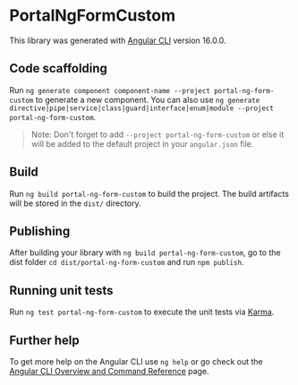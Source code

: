 # PortalNgFormCustom

This library was generated with [Angular CLI](https://github.com/angular/angular-cli) version 16.0.0.

## Code scaffolding

Run `ng generate component component-name --project portal-ng-form-custom` to generate a new component. You can also use `ng generate directive|pipe|service|class|guard|interface|enum|module --project portal-ng-form-custom`.
> Note: Don't forget to add `--project portal-ng-form-custom` or else it will be added to the default project in your `angular.json` file. 

## Build

Run `ng build portal-ng-form-custom` to build the project. The build artifacts will be stored in the `dist/` directory.

## Publishing

After building your library with `ng build portal-ng-form-custom`, go to the dist folder `cd dist/portal-ng-form-custom` and run `npm publish`.

## Running unit tests

Run `ng test portal-ng-form-custom` to execute the unit tests via [Karma](https://karma-runner.github.io).

## Further help

To get more help on the Angular CLI use `ng help` or go check out the [Angular CLI Overview and Command Reference](https://angular.io/cli) page.
